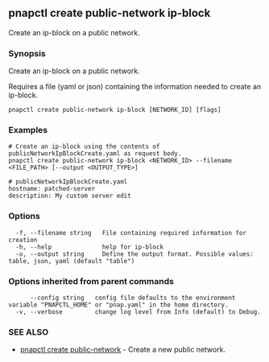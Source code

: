 ## pnapctl create public-network ip-block

Create an ip-block on a public network.

### Synopsis

Create an ip-block on a public network.

Requires a file (yaml or json) containing the information needed to create an ip-block.

```
pnapctl create public-network ip-block [NETWORK_ID] [flags]
```

### Examples

```
# Create an ip-block using the contents of publicNetworkIpBlockCreate.yaml as request body. 
pnapctl create public-network ip-block <NETWORK_ID> --filename <FILE_PATH> [--output <OUTPUT_TYPE>]

# publicNetworkIpBlockCreate.yaml
hostname: patched-server
description: My custom server edit
```

### Options

```
  -f, --filename string   File containing required information for creation
  -h, --help              help for ip-block
  -o, --output string     Define the output format. Possible values: table, json, yaml (default "table")
```

### Options inherited from parent commands

```
      --config string   config file defaults to the environment variable "PNAPCTL_HOME" or "pnap.yaml" in the home directory.
  -v, --verbose         change log level from Info (default) to Debug.
```

### SEE ALSO

* [pnapctl create public-network](pnapctl_create_public-network.md)	 - Create a new public network.

